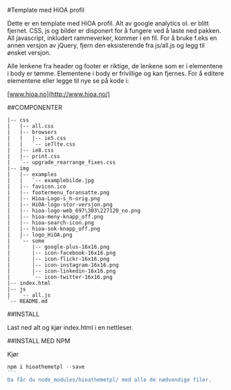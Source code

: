 #Template med HiOA profil

Dette er en template med HiOA profil. Alt av google analytics ol. er blitt fjernet.
CSS, js og bilder er disponert for å fungere ved å laste ned pakken.
All javascript, inkludert rammeverker, kommer i en fil. For å bruke f.eks en annen versjon av jQuery,
fjern den eksisterende fra js/all.js og legg til ønsket versjon.

Alle lenkene fra header og footer er riktige, de lenkene som er i elementene i body er tømme.
Elementene i body er frivillige og kan fjernes.
For å editere elementene eller legge til nye se på kode i:

[www.hioa.no](http://www.hioa.no/)



##COMPONENTER

```
|-- css
|   |-- all.css
|   |-- browsers
|   |   |-- ie5.css
|   |   `-- ie7lte.css
|   |-- ie8.css
|   |-- print.css
|   `-- upgrade_rearrange_fixes.css
|-- img
|   |-- examples
|   |   `-- examplebilde.jpg
|   |-- favicon.ico
|   |-- footermenu_foransatte.png
|   |-- Hioa-Logo-s_h-orig.png
|   |-- HiOA-logo-stor-versjon.png
|   |-- hioa-logo-web_697\303\227120_no.png
|   |-- hioa-meny-knapp_off.png
|   |-- hioa-search-icon.png
|   |-- hioa-sok-knapp_off.png
|   |-- logo_HiOA.png
|   `-- some
|       |-- google-plus-16x16.png
|       |-- icon-facebook-16x16.png
|       |-- icon-flickr-16x16.png
|       |-- icon-instagram-16x16.png
|       |-- icon-linkedin-16x16.png
|       `-- icon-twitter-16x16.png
|-- index.html
|-- js
|   `-- all.js
`-- README.md
```


##INSTALL

Last ned alt og kjør index.html i en nettleser.


##INSTALL MED NPM

Kjør 

````javascript
npm i hioathemetpl --save
```
Da får du node_modules/hioathemetpl/ med alle de nødvendige filer.
